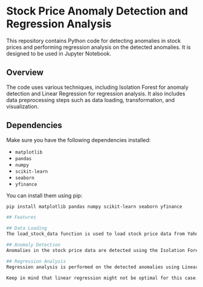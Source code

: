 # Stock Price Anomaly Detection and Regression Analysis

This repository contains Python code for detecting anomalies in stock prices and performing regression analysis on the detected anomalies. It is designed to be used in Jupyter Notebook.

## Overview

The code uses various techniques, including Isolation Forest for anomaly detection and Linear Regression for regression analysis. It also includes data preprocessing steps such as data loading, transformation, and visualization.

## Dependencies

Make sure you have the following dependencies installed:

- `matplotlib`
- `pandas`
- `numpy`
- `scikit-learn`
- `seaborn`
- `yfinance`

You can install them using pip:

```bash
pip install matplotlib pandas numpy scikit-learn seaborn yfinance

## Features

## Data Loading
The load_stock_data function is used to load stock price data from Yahoo Finance. It supports various data periods and intervals.

## Anomaly Detection
Anomalies in the stock price data are detected using the Isolation Forest algorithm. Anomalies are visualized and analyzed using clustering scores.

## Regression Analysis
Regression analysis is performed on the detected anomalies using Linear Regression. The regression line is plotted along with the anomalous prices.

Keep in mind that linear regression might not be optimal for this case; it's an experiment.
